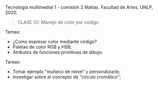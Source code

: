 Tecnología multimedial 1 - comisión 2 Matias. Facultad de Artes, UNLP, 2020.

> CLASE 02: Manejo de color por código

Temas:
- ¿Como expresar color mediante código?
- Paletas de color RGB y HSB;
- Atributos de funciones primitivas de dibujo.

Tareas:
- Tomar ejemplo "muñeco de nieve" y personalizarlo;
- Investigar sobre el concepto de "circulo cromático";
